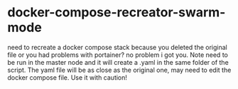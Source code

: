 # docker-compose-recreator-swarm-mode
need to recreate a docker compose stack because you deleted the original file or you had problems with portainer? no problem i got you. Note need to be run in the master node and it will create a .yaml in the same folder of the script. The yaml file will be as close as the original one, may need to edit the docker compose file. Use it with caution!
